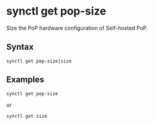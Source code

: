 # synctl get pop-size

Size the PoP hardware configuration of Self-hosted PoP.

## Syntax
```
synctl get pop-size|size
```

## Examples

```
synctl get pop-size
```

or 
```
synctl get size
```
